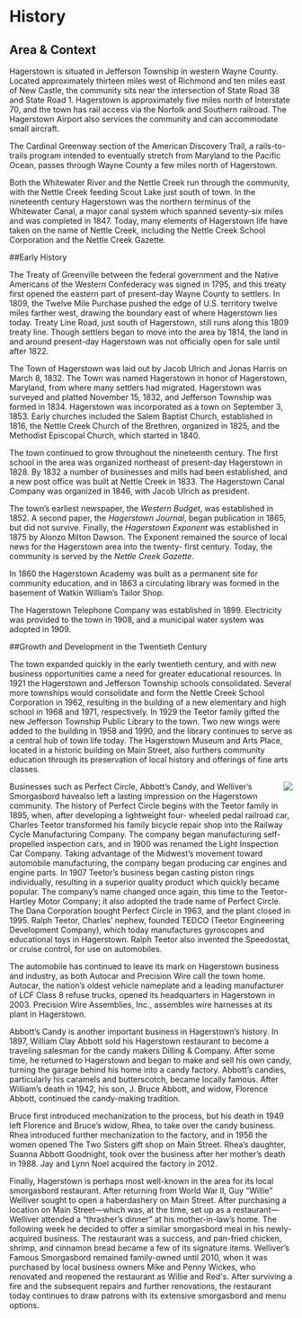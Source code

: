# History

## Area & Context

Hagerstown is situated in Jefferson Township in western Wayne County.  Located approximately thirteen miles west 
of Richmond and ten miles east of New Castle, the community sits near the intersection of State Road 38 and State 
Road 1.  Hagerstown is approximately five miles north of Interstate 70, and the town has rail access via the Norfolk 
and Southern railroad.  The Hagerstown Airport also services the community and can accommodate small aircraft.  

The Cardinal Greenway section of the American Discovery Trail, a rails-to-trails program intended to eventually 
stretch from Maryland to the Pacific Ocean, passes through Wayne County a few miles north of Hagerstown.


Both the Whitewater River and the Nettle Creek run through the community, with the Nettle Creek feeding Scout Lake just south of town. In the nineteenth century Hagerstown was the northern terminus of the Whitewater Canal, a major canal system which spanned seventy-six miles and was completed in 1847. Today, many elements of Hagerstown life have taken on the name of Nettle Creek, including the Nettle Creek School Corporation and the Nettle Creek Gazette.


##Early History

The Treaty of Greenville between the federal government and the Native Americans of the Western Confederacy was signed in 1795, and this treaty first opened the eastern part of present-day Wayne County to settlers. In 1809, the Twelve Mile Purchase pushed the edge of U.S. territory twelve miles farther west, drawing the boundary east of where Hagerstown lies today. Treaty Line Road, just south of Hagerstown, still runs along this 1809 treaty line. Though settlers began to move into the area by 1814, the land in and around present-day Hagerstown was not officially open for sale until after 1822.

The Town of Hagerstown was laid out by Jacob Ulrich and Jonas Harris on March 8, 1832. The Town was named Hagerstown in honor of Hagerstown, Maryland, from where many settlers had migrated. Hagerstown was surveyed and platted November 15, 1832, and Jefferson Township was formed in 1834. Hagerstown was incorporated as a town on September 3, 1853. Early churches included the Salem Baptist Church, established in 1816, the Nettle Creek Church of the Brethren, organized in 1825, and the Methodist Episcopal Church, which started in 1840.

The town continued to grow throughout the nineteenth century. The first school in the area was organized northeast of present-day Hagerstown in 1828. By 1832 a number of businesses and mills had been established, and a new post office was built at Nettle Creek in 1833. The Hagerstown Canal Company was organized in 1846, with Jacob Ulrich as president. 

The town’s earliest newspaper, the *Western Budget*, was established in 1852. A second paper, the *Hagerstown Journal*, began publication in 1865, but did not survive. Finally, the *Hagerstown Exponent* was established in 1875 by Alonzo Milton Dawson. The Exponent remained the source of local news for the Hagerstown area into the twenty-
first century. Today, the community is served by the *Nettle Creek Gazette*. 

In 1860 the Hagerstown Academy was built as a permanent site for community education, and in 1863 a circulating library was formed in the basement of Watkin William’s Tailor Shop. 

The Hagerstown Telephone Company was established in 1899. Electricity was provided to the town in 1908, and a municipal water system was adopted in 1909.


##Growth and Development in the Twentieth Century

The town expanded quickly in the early twentieth century, and with new business opportunities came a need for greater educational resources. In 1921 the Hagerstown and Jefferson Township schools consolidated. Several more townships would consolidate and form the Nettle Creek School Corporation in 1962, resulting in the building of a new elementary and high school in 1968 and 1971, respectively. In 1929 the Teetor family gifted the new Jefferson Township Public Library to the town. Two new wings were added to the building in 1958 and 1990, and the library continues to serve as a central hub of town life today. The Hagerstown Museum and Arts Place, located in a historic building on Main Street, also furthers community education through its preservation of local history and offerings of fine arts classes.



<a href="http://farm6.staticflickr.com/5475/10934753054_3918644ccd_o.jpg" class="thumb" style="float: right" rel="fancy"><img src="http://farm6.staticflickr.com/5475/10934753054_645f151ef1_m.jpg" /></a>

Businesses such as Perfect Circle, Abbott’s Candy, and Welliver’s Smorgasbord havealso left a lasting impression on the Hagerstown community. The history of Perfect Circle begins with the Teetor family in 1895, when, after developing a lightweight four-
wheeled pedal railroad car, Charles Teetor transformed his family bicycle repair shop into the Railway Cycle Manufacturing Company. The company began manufacturing self-propelled inspection cars, and in 1900 was renamed the Light Inspection Car Company. Taking advantage of the Midwest’s movement toward automobile manufacturing, the company began producing car engines and engine parts. In 1907 Teetor’s business began casting piston rings individually, resulting in a superior quality product which quickly became popular. The company’s name changed once again, this time to the Teetor-Hartley Motor Company; it also adopted the trade name of Perfect Circle. The Dana Corporation bought Perfect Circle in 1963, and the plant closed in 1995. Ralph Teetor, Charles’ nephew, founded TEDCO (Teetor Engineering Development Company), which today manufactures gyroscopes and educational toys in Hagerstown. Ralph Teetor also invented the Speedostat, or cruise control, for use on automobiles. 

The automobile has continued to leave its mark on Hagerstown business and industry, as both Autocar and Precision Wire call the town home. Autocar, the nation’s oldest vehicle nameplate and a leading manufacturer of LCF Class 8 refuse trucks, opened its headquarters in Hagerstown in 2003. Precision Wire Assemblies, Inc., assembles wire harnesses at its plant in Hagerstown.

Abbott’s Candy is another important business in Hagerstown’s history. In 1897, William Clay Abbott sold his Hagerstown restaurant to become a traveling salesman for the candy makers Dilling & Company. After some time, he returned to Hagerstown and began to make and sell his own candy, turning the garage behind his home into a candy factory. Abbott’s candies, particularly his caramels and butterscotch, became locally famous. After William’s death in 1942, his son, J. Bruce Abbott, and widow, Florence Abbott, continued the candy-making tradition.

Bruce first introduced mechanization to the process, but his death in 1949 left Florence and Bruce’s widow, Rhea, to take over the candy business. Rhea introduced further mechanization to the factory, and in 1956 the women opened The Two Sisters gift shop on Main Street. Rhea’s daughter, Suanna Abbott Goodnight, took over the business after her mother’s death in 1988. Jay and Lynn Noel acquired the factory in 2012. 

Finally, Hagerstown is perhaps most well-known in the area for its local smorgasbord restaurant. After returning from World War II, Guy “Willie” Welliver sought to open a haberdashery on Main Street. After purchasing a location on Main Street—which was, at the time, set up as a restaurant—Welliver attended a “thrasher’s dinner” at his mother-in-law’s home. The following week he decided to offer a similar smorgasbord meal in his newly-acquired business. The restaurant was a success, and pan-fried chicken, shrimp, and cinnamon bread became a few of its signature items. Welliver’s Famous Smorgasbord remained family-owned until 2010, when it was purchased by local business owners Mike and Penny Wickes, who renovated and reopened the restaurant as Willie and Red's. After surviving a fire and the subsequent repairs and further renovations, the restaurant today continues to draw patrons with its extensive smorgasbord and menu options.


